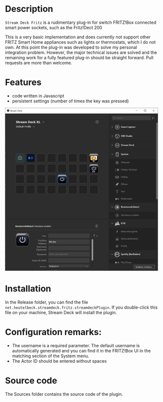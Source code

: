 # Description

`Stream Deck Fritz` is a rudimentary plug-in for switch FRITZ!Box connected smart power sockets, such as the Fritz!Dect 200

This is a very basic implementation and does currently not support other FRITZ Smart Home appliances such as lights or thermostats, which I do not own. At this point the plug-in was developed to solve my personal integration problem.
However, the major technical issues are solved and the remaining work for a fully featured plug-in should be straight forward. Pull requests are more than welcome.

# Features
- code written in Javascript
- persistent settings (number of times the key was pressed)

![](screenshot.png)


# Installation

In the Release folder, you can find the file `net.heutelbeck.streamdeck.fritz.streamdeckPlugin`. If you double-click this file on your machine, Stream Deck will install the plugin.

# Configuration remarks:

* The username is a required parameter. The default username is automatically generated and you can find it in the FRITZ!Box UI in the matching section of the System menu. 
* The Actor ID should be entered without spaces

# Source code

The Sources folder contains the source code of the plugin.
